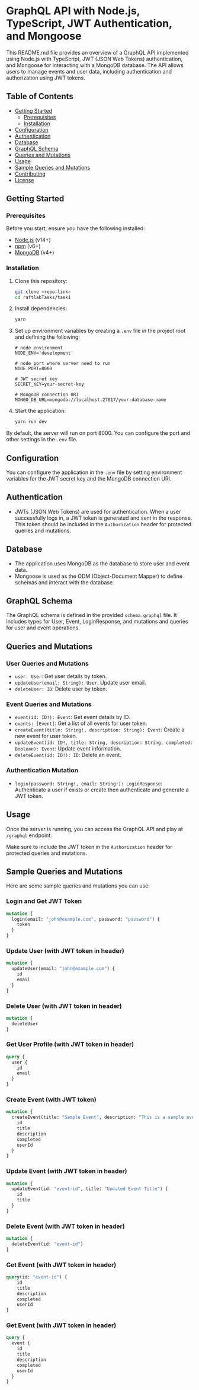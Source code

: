 # GraphQL API with Node.js, TypeScript, JWT Authentication, and Mongoose

This README.md file provides an overview of a GraphQL API implemented using Node.js with TypeScript, JWT (JSON Web Tokens) authentication, and Mongoose for interacting with a MongoDB database. The API allows users to manage events and user data, including authentication and authorization using JWT tokens.

## Table of Contents

- [Getting Started](#getting-started)
  - [Prerequisites](#prerequisites)
  - [Installation](#installation)
- [Configuration](#configuration)
- [Authentication](#authentication)
- [Database](#database)
- [GraphQL Schema](#graphql-schema)
- [Queries and Mutations](#queries-and-mutations)
- [Usage](#usage)
- [Sample Queries and Mutations](#sample-queries-and-mutations)
- [Contributing](#contributing)
- [License](#license)

## Getting Started

### Prerequisites

Before you start, ensure you have the following installed:

- [Node.js](https://nodejs.org/) (v14+)
- [npm](https://www.npmjs.com/) (v6+)
- [MongoDB](https://www.mongodb.com/) (v4+)

### Installation

1. Clone this repository:

   ```bash
   git clone <repo-link>
   cd raftlabTasks/task1
   ```

2. Install dependencies:

   ```bash
   yarn
   ```

3. Set up environment variables by creating a `.env` file in the project root and defining the following:

   ```env
   # node environment
   NODE_ENV='development'

   # node port where server need to run
   NODE_PORT=8000

   # JWT secret key
   SECRET_KEY=your-secret-key

   # MongoDB connection URI
   MONGO_DB_URL=mongodb://localhost:27017/your-database-name
   ```

4. Start the application:

   ```bash
   yarn run dev
   ```

By default, the server will run on port 8000. You can configure the port and other settings in the `.env` file.

## Configuration

You can configure the application in the `.env` file by setting environment variables for the JWT secret key and the MongoDB connection URI.

## Authentication

- JWTs (JSON Web Tokens) are used for authentication. When a user successfully logs in, a JWT token is generated and sent in the response. This token should be included in the `Authorization` header for protected queries and mutations.

## Database

- The application uses MongoDB as the database to store user and event data.
- Mongoose is used as the ODM (Object-Document Mapper) to define schemas and interact with the database.

## GraphQL Schema

The GraphQL schema is defined in the provided `schema.graphql` file. It includes types for User, Event, LoginResponse, and mutations and queries for user and event operations.

## Queries and Mutations

### User Queries and Mutations

- `user: User`: Get user details by token.
- `updateUser(email: String): User`: Update user email.
- `deleteUser: ID`: Delete user by token.

### Event Queries and Mutations

- `event(id: ID!): Event`: Get event details by ID.
- `events: [Event]`: Get a list of all events for user token.
- `createEvent(title: String!, description: String): Event`: Create a new event for user token.
- `updateEvent(id: ID!, title: String, description: String, completed: Boolean): Event`: Update event information.
- `deleteEvent(id: ID!): ID`: Delete an event.

### Authentication Mutation

- `login(password: String!, email: String!): LoginResponse`: Authenticate a user if exists or create then authenticate and generate a JWT token.

## Usage

Once the server is running, you can access the GraphQL API and play at `/graphql` endpoint.

Make sure to include the JWT token in the `Authorization` header for protected queries and mutations.

## Sample Queries and Mutations

Here are some sample queries and mutations you can use:

### Login and Get JWT Token

```graphql
mutation {
  login(email: "john@example.com", password: "password") {
    token
  }
}
```

### Update User (with JWT token in header)

```graphql
mutation {
  updateUser(email: "john@example.com") {
    id
    email
  }
}
```

### Delete User (with JWT token in header)

```graphql
mutation {
  deleteUser
}
```

### Get User Profile (with JWT token in header)

```graphql
query {
  user {
    id
    email
  }
}
```

### Create Event (with JWT token)

```graphql
mutation {
  createEvent(title: "Sample Event", description: "This is a sample event") {
    id
    title
    description
    completed
    userId
  }
}
```

### Update Event (with JWT token in header)

```graphql
mutation {
  updateEvent(id: "event-id", title: "Updated Event Title") {
    id
    title
  }
}
```

### Delete Event (with JWT token in header)

```graphql
mutation {
  deleteEvent(id: "event-id")
}
```

### Get Event (with JWT token in header)

```graphql
query(id: "event-id") {
    id
    title
    description
    completed
    userId
}
```

### Get Event (with JWT token in header)

```graphql
query {
  event {
    id
    title
    description
    completed
    userId
  }
}
```
